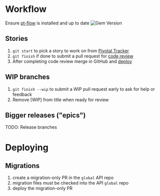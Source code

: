 # Workflow

Ensure [pt-flow](https://github.com/balvig/pt-flow) is installed and up to date <img src="https://badge.fury.io/rb/pt-flow.svg?style=flat" alt="Gem Version">

## Stories

1. `git start` to pick a story to work on from [Pivotal Tracker]()
2. `git finish` if done to submit a pull request for [code review](/code-review)
3. After completing code review merge in GitHub and [deploy]()

## WIP branches

1. `git finish --wip` to submit a WIP pull request early to ask for help or feedback
2. Remove [WIP] from title when ready for review

## Bigger releases ("epics")

TODO: Release branches

# Deploying

## Migrations

1. create a migration-only PR in the `global` API repo
2. migration files must be checked into the API `global` repo
3. deploy the migration-only PR

